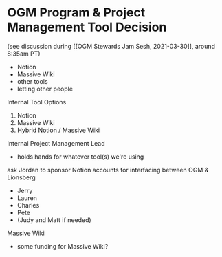 # OGM Program & Project Management Tool Decision

(see discussion during [[OGM Stewards Jam Sesh, 2021-03-30]], around 8:35am PT)

- Notion
- Massive Wiki
- other tools
- letting other people 

Internal Tool Options
1. Notion
2. Massive Wiki
3. Hybrid Notion / Massive Wiki

Internal Project Management Lead
- holds hands for whatever tool(s) we're using

ask Jordan to sponsor Notion accounts for interfacing between OGM & Lionsberg
- Jerry
- Lauren
- Charles
- Pete
- (Judy and Matt if needed)



Massive Wiki
- some funding for Massive Wiki?